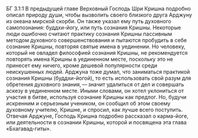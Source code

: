 БГ 3.1:1	В предыдущей главе Верховный Господь Шри Кришна подробно описал природу души, чтобы вызволить своего близкого друга Арджуну из океана мирской скорби. Он также указал ему путь духовного самопознания: буддхи-йогу, или путь сознания Кришны. Некоторые люди ошибочно считают практику сознания Кришны пассивным методом духовного совершенствования и пытаются пробудить в себе сознание Кришны, повторяя святые имена в уединении. Но человеку, который не овладел философией сознания Кришны, не рекомендуется повторять имена Кришны в уединенном месте, поскольку это не принесет ему ничего, кроме дешевой популярности среди неискушенных людей. Арджуна тоже думал, что заниматься практикой сознания Кришны (буддхи-йогой), то есть использовать свой разум для обретения духовного знания, — значит удалиться от дел и совершать аскезу в уединенном месте. Иными словами, он хотел уклониться от участия в битве, используя сознание Кришны как предлог. Но, будучи искренним и серьезным учеником, он сообщил об этом своему духовному учителю, Кришне, и спросил, как лучше всего поступить. Отвечая Арджуне, Господь Кришна подробно рассказал о карма-йоге, или деятельности в сознании Кришны, которой и посвящена эта глава «Бхагавад-гиты».